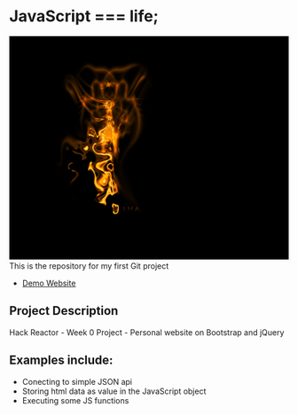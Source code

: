 # JavaScript === life;
![JavaScript](img/sha.jpg)
This is the repository for my first Git project
- [Demo Website](http://syqs.github.io)

## Project Description
Hack Reactor - Week 0 Project - Personal website on Bootstrap and jQuery

## Examples include:
- Conecting to simple JSON api
- Storing html data as value in the JavaScript object
- Executing some JS functions
